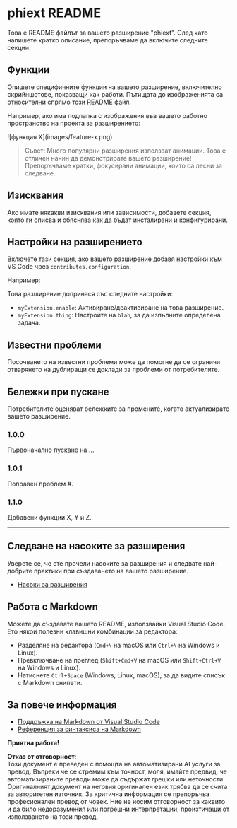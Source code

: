 # phiext README

Това е README файлът за вашето разширение "phiext". След като напишете кратко описание, препоръчваме да включите следните секции.

## Функции

Опишете специфичните функции на вашето разширение, включително скрийншотове, показващи как работи. Пътищата до изображенията са относителни спрямо този README файл.

Например, ако има подпапка с изображения във вашето работно пространство на проекта за разширението:

\!\[функция X\]\(images/feature-x.png\)

> Съвет: Много популярни разширения използват анимации. Това е отличен начин да демонстрирате вашето разширение! Препоръчваме кратки, фокусирани анимации, които са лесни за следване.

## Изисквания

Ако имате някакви изисквания или зависимости, добавете секция, която ги описва и обяснява как да бъдат инсталирани и конфигурирани.

## Настройки на разширението

Включете тази секция, ако вашето разширение добавя настройки към VS Code чрез `contributes.configuration`.

Например:

Това разширение допринася със следните настройки:

* `myExtension.enable`: Активиране/деактивиране на това разширение.
* `myExtension.thing`: Настройте на `blah`, за да изпълните определена задача.

## Известни проблеми

Посочването на известни проблеми може да помогне да се ограничи отварянето на дублиращи се доклади за проблеми от потребителите.

## Бележки при пускане

Потребителите оценяват бележките за промените, когато актуализирате вашето разширение.

### 1.0.0

Първоначално пускане на ...

### 1.0.1

Поправен проблем #.

### 1.1.0

Добавени функции X, Y и Z.

---

## Следване на насоките за разширения

Уверете се, че сте прочели насоките за разширения и следвате най-добрите практики при създаването на вашето разширение.

* [Насоки за разширения](https://code.visualstudio.com/api/references/extension-guidelines)

## Работа с Markdown

Можете да създавате вашето README, използвайки Visual Studio Code. Ето някои полезни клавишни комбинации за редактора:

* Разделяне на редактора (`Cmd+\` на macOS или `Ctrl+\` на Windows и Linux).
* Превключване на преглед (`Shift+Cmd+V` на macOS или `Shift+Ctrl+V` на Windows и Linux).
* Натиснете `Ctrl+Space` (Windows, Linux, macOS), за да видите списък с Markdown снипети.

## За повече информация

* [Поддръжка на Markdown от Visual Studio Code](http://code.visualstudio.com/docs/languages/markdown)
* [Референция за синтаксиса на Markdown](https://help.github.com/articles/markdown-basics/)

**Приятна работа!**

**Отказ от отговорност**:  
Този документ е преведен с помощта на автоматизирани AI услуги за превод. Въпреки че се стремим към точност, моля, имайте предвид, че автоматизираните преводи може да съдържат грешки или неточности. Оригиналният документ на неговия оригинален език трябва да се счита за авторитетен източник. За критична информация се препоръчва професионален превод от човек. Ние не носим отговорност за каквито и да било недоразумения или погрешни интерпретации, произтичащи от използването на този превод.